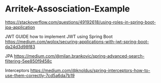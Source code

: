 # Arritek-Assosciation-Example

https://stackoverflow.com/questions/49192618/using-roles-in-spring-boot-jpa-application

JWT GUIDE how to implement JWT using Spring Boot 
https://medium.com/wolox/securing-applications-with-jwt-spring-boot-da24d3d98f83

JPA
https://medium.com/@milan.brankovic/spring-advanced-search-filtering-5ee850f9458c

Interceptors
https://medium.com/@knoldus/spring-interceptors-how-to-use-them-correctly-7cd5a6da7b19
